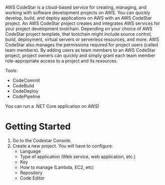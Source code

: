 AWS CodeStar is a cloud-based service for creating, managing, and working with software development projects on AWS. You can quickly develop, build, and deploy applications on AWS with an AWS CodeStar project. An AWS CodeStar project creates and integrates AWS services for your project development toolchain. Depending on your choice of AWS CodeStar project template, that toolchain might include source control, build, deployment, virtual servers or serverless resources, and more. AWS CodeStar also manages the permissions required for project users (called team members). By adding users as team members to an AWS CodeStar project, project owners can quickly and simply grant each team member role-appropriate access to a project and its resources.

Tools:

- CodeCommit
- CodeBuild
- CodeDeploy
- CodePipeline

You can run a .NET Core application on AWS!

<h1>Getting Started</h1>
<ol>
<li> Go to the Codestar Console.
<li> Create a new project. You will have to configure:

- Language
- Type of application (Web service, web application, etc.)
- Key
- How to manage (Lambda, EC2, etc)
- Repository
- Code Editor
